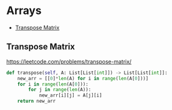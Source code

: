 # Arrays

+ [Transpose Matrix](#transpose-matrix)

## Transpose Matrix

https://leetcode.com/problems/transpose-matrix/

``` python
def transpose(self, A: List[List[int]]) -> List[List[int]]:
    new_arr = [[0]*len(A) for i in range(len(A[0]))]
    for i in range(len(A[0])):
        for j in range(len(A)):
            new_arr[i][j] = A[j][i]
    return new_arr
```
